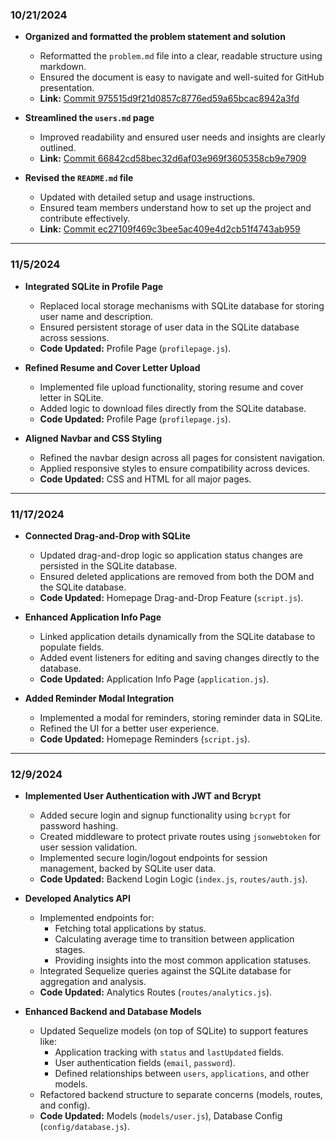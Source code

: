 ### 10/21/2024

- **Organized and formatted the problem statement and solution**
  - Reformatted the `problem.md` file into a clear, readable structure using markdown.
  - Ensured the document is easy to navigate and well-suited for GitHub presentation.
  - **Link:** [Commit 975515d9f21d0857c8776ed59a65bcac8942a3fd](https://github.com/edwintran235/326-team9/commit/975515d9f21d0857c8776ed59a65bcac8942a3fd)

- **Streamlined the `users.md` page**
  - Improved readability and ensured user needs and insights are clearly outlined.
  - **Link:** [Commit 66842cd58bec32d6af03e969f3605358cb9e7909](https://github.com/edwintran235/326-team9/commit/66842cd58bec32d6af03e969f3605358cb9e7909)

- **Revised the `README.md` file**
  - Updated with detailed setup and usage instructions.
  - Ensured team members understand how to set up the project and contribute effectively.
  - **Link:** [Commit ec27109f469c3bee5ac409e4d2cb51f4743ab959](https://github.com/edwintran235/326-team9/commit/ec27109f469c3bee5ac409e4d2cb51f4743ab959)

---

### 11/5/2024

- **Integrated SQLite in Profile Page**
  - Replaced local storage mechanisms with SQLite database for storing user name and description.
  - Ensured persistent storage of user data in the SQLite database across sessions.
  - **Code Updated:** Profile Page (`profilepage.js`).


- **Refined Resume and Cover Letter Upload**
  - Implemented file upload functionality, storing resume and cover letter in SQLite.
  - Added logic to download files directly from the SQLite database.
  - **Code Updated:** Profile Page (`profilepage.js`).


- **Aligned Navbar and CSS Styling**
  - Refined the navbar design across all pages for consistent navigation.
  - Applied responsive styles to ensure compatibility across devices.
  - **Code Updated:** CSS and HTML for all major pages.
  

---

### 11/17/2024

- **Connected Drag-and-Drop with SQLite**
  - Updated drag-and-drop logic so application status changes are persisted in the SQLite database.
  - Ensured deleted applications are removed from both the DOM and the SQLite database.
  - **Code Updated:** Homepage Drag-and-Drop Feature (`script.js`).


- **Enhanced Application Info Page**
  - Linked application details dynamically from the SQLite database to populate fields.
  - Added event listeners for editing and saving changes directly to the database.
  - **Code Updated:** Application Info Page (`application.js`).


- **Added Reminder Modal Integration**
  - Implemented a modal for reminders, storing reminder data in SQLite.
  - Refined the UI for a better user experience.
  - **Code Updated:** Homepage Reminders (`script.js`).


---

### 12/9/2024

- **Implemented User Authentication with JWT and Bcrypt**
  - Added secure login and signup functionality using `bcrypt` for password hashing.
  - Created middleware to protect private routes using `jsonwebtoken` for user session validation.
  - Implemented secure login/logout endpoints for session management, backed by SQLite user data.
  - **Code Updated:** Backend Login Logic (`index.js`, `routes/auth.js`).


- **Developed Analytics API**
  - Implemented endpoints for:
    - Fetching total applications by status.
    - Calculating average time to transition between application stages.
    - Providing insights into the most common application statuses.
  - Integrated Sequelize queries against the SQLite database for aggregation and analysis.
  - **Code Updated:** Analytics Routes (`routes/analytics.js`).


- **Enhanced Backend and Database Models**
  - Updated Sequelize models (on top of SQLite) to support features like:
    - Application tracking with `status` and `lastUpdated` fields.
    - User authentication fields (`email`, `password`).
    - Defined relationships between `users`, `applications`, and other models.
  - Refactored backend structure to separate concerns (models, routes, and config).
  - **Code Updated:** Models (`models/user.js`), Database Config (`config/database.js`).

